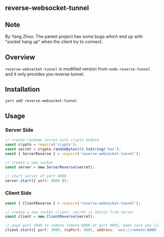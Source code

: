 reverse-websocket-tunnel
---
## Note
By Yang Zhou: The parent project has some bugs which end up with "socket hang up" when the client try to connect. 

## Overview
`reverse-websocket-tunnel` is modified version from `node-reverse-tunnel` and it only provides you reverse tunnel.

## Installation
```bash
yarn add reverse-websocket-tunnel
```

## Usage
### Server Side
```JavaScript
// create randome secret with crypto module
const crypto = require('crypto');
const secret = crypto.randomBytes(8).toString('hex');
const { ServerReverse } = require('reverse-websocket-tunnel');

// create a new socket
const server = new ServerReverse(secret);

// start server at port 8000
server.start({ port: 8000 });
```

### Client Side
```JavaScript
const { ClientReverse } = require('reverse-websocket-tunnel');

// create a new socket client, secret is obtain from server
const client = new ClientReverse(secret);

// pipe port 3000 to remote remote:8000 at port 8001, make sure you listen on wss
client.start({ port: 3000, tcpPort: 8001, address: 'wss://remote:8000' });
```
